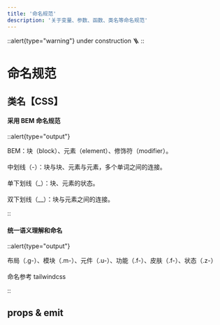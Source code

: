 ```yaml
---
title: '命名规范'
description: '关于变量、参数、函数、类名等命名规范'
---
```


::alert{type="warning"} under construction 🪜 ::

# 命名规范

## 类名【CSS】

#### 采用 BEM 命名规范

::alert{type="output"} 

BEM：块（block）、元素（element）、修饰符（modifier）。 
<br /> <br /> 
中划线（-）：块与块、元素与元素，多个单词之间的连接。 
<br /> <br /> 
单下划线（\_）：块、元素的状态。 
<br /> <br /> 
双下划线（\_\_）：块与元素之间的连接。 

::

#### 统一语义理解和命名

::alert{type="output"} 

布局（.g-）、模块（.m-）、元件（.u-）、功能（.f-）、皮肤（.f-）、状态（.z-） 
<br /> <br /> 
命名参考 tailwindcss 

::

## props & emit

